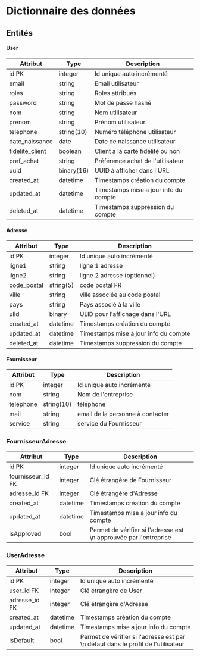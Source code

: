# Dictionnaire des données

## Entités

#### User

| Attribut        | Type       | Description                           |
| --------------- | ---------- | ------------------------------------- |
| id PK           | integer    | Id unique auto incrémenté             |
| email           | string     | Email utilisateur                     |
| roles           | string     | Roles attribués                       |
| password        | string     | Mot de passe hashé                    |
| nom             | string     | Nom utilisateur                       |
| prenom          | string     | Prénom utilisateur                    |
| telephone       | string(10) | Numéro téléphone utilisateur          |
| date_naissance  | date       | Date de naissance utilisateur         |
| fidelite_client | boolean    | Client a la carte fidélité ou non     |
| pref_achat      | string     | Préférence achat de l'utilisateur     |
| uuid            | binary(16) | UUID à afficher dans l'URL            |
| created_at      | datetime   | Timestamps création du compte         |
| updated_at      | datetime   | Timestamps mise a jour info du compte |
| deleted_at      | datetime   | Timestamps suppression du compte      |

#### Adresse

| Attribut    | Type      | Description                           |
| ----------- | --------- | ------------------------------------- |
| id PK       | integer   | Id unique auto incrémenté             |
| ligne1      | string    | ligne 1 adresse                       |
| ligne2      | string    | ligne 2 adresse (optionnel)           |
| code_postal | string(5) | code postal FR                        |
| ville       | string    | ville associée au code postal         |
| pays        | string    | Pays associé à la ville               |
| ulid        | binary    | ULID pour l'affichage dans l'URL      |
| created_at  | datetime  | Timestamps création du compte         |
| updated_at  | datetime  | Timestamps mise a jour info du compte |
| deleted_at  | datetime  | Timestamps suppression du compte      |

#### Fournisseur

| Attribut  | Type       | Description                      |
| --------- | ---------- | -------------------------------- |
| id PK     | integer    | Id unique auto incrémenté        |
| nom       | string     | Nom de l'entreprise              |
| telephone | string(10) | téléphone                        |
| mail      | string     | email de la personne à contacter |
| service   | string     | service du Fournisseur           |

### FournisseurAdresse

| Attribut          | Type     | Description                                                       |
| ----------------- | -------- | ----------------------------------------------------------------- |
| id PK             | integer  | Id unique auto incrémenté                                         |
| fournisseur_id FK | integer  | Clé étrangère de Fournisseur                                      |
| adresse_id FK     | integer  | Clé étrangère d'Adresse                                           |
| created_at        | datetime | Timestamps création du compte                                     |
| updated_at        | datetime | Timestamps mise a jour info du compte                             |
| isApproved        | bool     | Permet de vérifier si l'adresse est \n approuvée par l'entreprise |

### UserAdresse

| Attribut      | Type     | Description                                                                       |
| ------------- | -------- | --------------------------------------------------------------------------------- |
| id PK         | integer  | Id unique auto incrémenté                                                         |
| user_id FK    | integer  | Clé étrangère de User                                                             |
| adresse_id FK | integer  | Clé étrangère d'Adresse                                                           |
| created_at    | datetime | Timestamps création du compte                                                     |
| updated_at    | datetime | Timestamps mise a jour info du compte                                             |
| isDefault     | bool     | Permet de vérifier si l'adresse est par \n défaut dans le profil de l'utilisateur |
